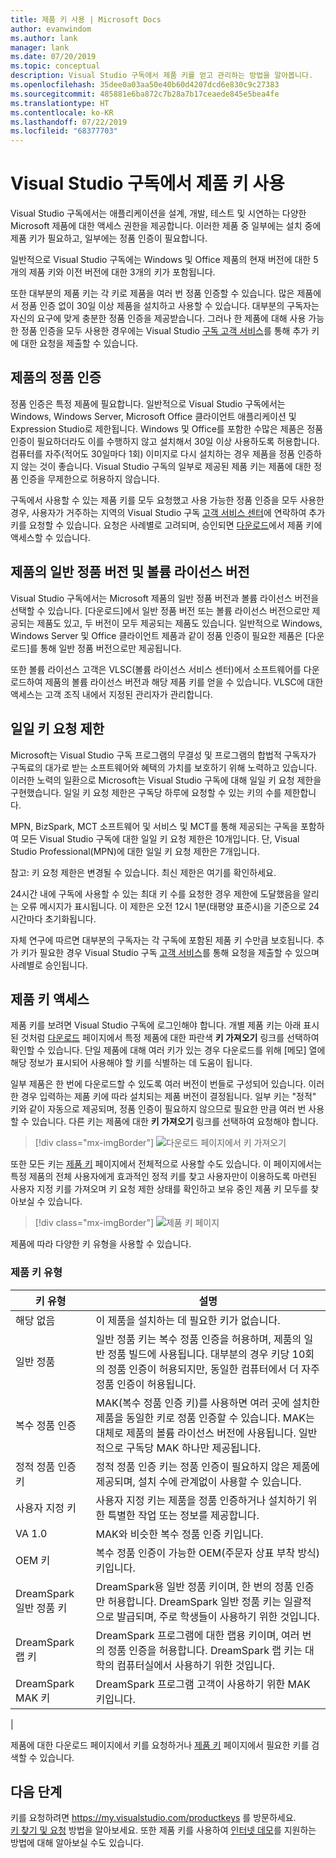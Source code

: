 ```yaml
---
title: 제품 키 사용 | Microsoft Docs
author: evanwindom
ms.author: lank
manager: lank
ms.date: 07/20/2019
ms.topic: conceptual
description: Visual Studio 구독에서 제품 키를 얻고 관리하는 방법을 알아봅니다.
ms.openlocfilehash: 35dee0a03aa50e40b60d4207dcd6e830c9c27383
ms.sourcegitcommit: 485881e6ba872c7b28a7b17ceaede845e5bea4fe
ms.translationtype: HT
ms.contentlocale: ko-KR
ms.lasthandoff: 07/22/2019
ms.locfileid: "68377703"
---
```

# <a name="using-product-keys-in-visual-studio-subscriptions"></a>Visual Studio 구독에서 제품 키 사용

Visual Studio 구독에서는 애플리케이션을 설계, 개발, 테스트 및 시연하는 다양한 Microsoft 제품에 대한 액세스 권한을 제공합니다. 이러한 제품 중 일부에는 설치 중에 제품 키가 필요하고, 일부에는 정품 인증이 필요합니다.

일반적으로 Visual Studio 구독에는 Windows 및 Office 제품의 현재 버전에 대한 5개의 제품 키와 이전 버전에 대한 3개의 키가 포함됩니다.

또한 대부분의 제품 키는 각 키로 제품을 여러 번 정품 인증할 수 있습니다.  많은 제품에서 정품 인증 없이 30일 이상 제품을 설치하고 사용할 수 있습니다.  대부분의 구독자는 자신의 요구에 맞게 충분한 정품 인증을 제공받습니다.  그러나 한 제품에 대해 사용 가능한 정품 인증을 모두 사용한 경우에는 Visual Studio [구독 고객 서비스](https://visualstudio.microsoft.com/subscriptions/support/)를 통해 추가 키에 대한 요청을 제출할 수 있습니다.

## <a name="activating-a-product"></a>제품의 정품 인증
정품 인증은 특정 제품에 필요합니다.  일반적으로 Visual Studio 구독에서는 Windows, Windows Server, Microsoft Office 클라이언트 애플리케이션 및 Expression Studio로 제한됩니다. Windows 및 Office를 포함한 수많은 제품은 정품 인증이 필요하더라도 이를 수행하지 않고 설치해서 30일 이상 사용하도록 허용합니다. 컴퓨터를 자주(적어도 30일마다 1회) 이미지로 다시 설치하는 경우 제품을 정품 인증하지 않는 것이 좋습니다. Visual Studio 구독의 일부로 제공된 제품 키는 제품에 대한 정품 인증을 무제한으로 허용하지 않습니다.

구독에서 사용할 수 있는 제품 키를 모두 요청했고 사용 가능한 정품 인증을 모두 사용한 경우, 사용자가 거주하는 지역의 Visual Studio 구독 [고객 서비스 센터](https://visualstudio.microsoft.com/subscriptions/support/)에 연락하여 추가 키를 요청할 수 있습니다. 요청은 사례별로 고려되며, 승인되면 [다운로드](https://my.visualstudio.com/downloads)에서 제품 키에 액세스할 수 있습니다.

## <a name="retail-and-volume-licensing-versions-of-products"></a>제품의 일반 정품 버전 및 볼륨 라이선스 버전
Visual Studio 구독에서는 Microsoft 제품의 일반 정품 버전과 볼륨 라이선스 버전을 선택할 수 있습니다. [다운로드]에서 일반 정품 버전 또는 볼륨 라이선스 버전으로만 제공되는 제품도 있고, 두 버전이 모두 제공되는 제품도 있습니다. 일반적으로 Windows, Windows Server 및 Office 클라이언트 제품과 같이 정품 인증이 필요한 제품은 [다운로드]를 통해 일반 정품 버전으로만 제공됩니다.

또한 볼륨 라이선스 고객은 VLSC(볼륨 라이선스 서비스 센터)에서 소프트웨어를 다운로드하여 제품의 볼륨 라이선스 버전과 해당 제품 키를 얻을 수 있습니다.  VLSC에 대한 액세스는 고객 조직 내에서 지정된 관리자가 관리합니다.

## <a name="daily-product-key-claim-limits"></a>일일 키 요청 제한
Microsoft는 Visual Studio 구독 프로그램의 무결성 및 프로그램의 합법적 구독자가 구독료의 대가로 받는 소프트웨어와 혜택의 가치를 보호하기 위해 노력하고 있습니다. 이러한 노력의 일환으로 Microsoft는 Visual Studio 구독에 대해 일일 키 요청 제한을 구현했습니다. 일일 키 요청 제한은 구독당 하루에 요청할 수 있는 키의 수를 제한합니다.

MPN, BizSpark, MCT 소프트웨어 및 서비스 및 MCT를 통해 제공되는 구독을 포함하여 모든 Visual Studio 구독에 대한 일일 키 요청 제한은 10개입니다. 단, Visual Studio Professional(MPN)에 대한 일일 키 요청 제한은 7개입니다.

참고: 키 요청 제한은 변경될 수 있습니다. 최신 제한은 여기를 확인하세요.

24시간 내에 구독에 사용할 수 있는 최대 키 수를 요청한 경우 제한에 도달했음을 알리는 오류 메시지가 표시됩니다. 이 제한은 오전 12시 1분(태평양 표준시)을 기준으로 24시간마다 초기화됩니다.

자체 연구에 따르면 대부분의 구독자는 각 구독에 포함된 제품 키 수만큼 보호됩니다. 추가 키가 필요한 경우 Visual Studio 구독 [고객 서비스](https://visualstudio.microsoft.com/subscriptions/support/)를 통해 요청을 제출할 수 있으며 사례별로 승인됩니다.

## <a name="accessing-product-keys"></a>제품 키 액세스
제품 키를 보려면 Visual Studio 구독에 로그인해야 합니다. 개별 제품 키는 아래 표시된 것처럼 [다운로드](https://my.visualstudio.com/downloads) 페이지에서 특정 제품에 대한 파란색 **키 가져오기** 링크를 선택하여 확인할 수 있습니다.  단일 제품에 대해 여러 키가 있는 경우 다운로드를 위해 [메모] 열에 해당 정보가 표시되어 사용해야 할 키를 식별하는 데 도움이 됩니다.

일부 제품은 한 번에 다운로드할 수 있도록 여러 버전이 번들로 구성되어 있습니다. 이러한 경우 입력하는 제품 키에 따라 설치되는 제품 버전이 결정됩니다.
일부 키는 "정적" 키와 같이 자동으로 제공되며, 정품 인증이 필요하지 않으므로 필요한 만큼 여러 번 사용할 수 있습니다. 다른 키는 제품에 대한 **키 가져오기** 링크를 선택하여 요청해야 합니다.
> [!div class="mx-imgBorder"]
> ![다운로드 페이지에서 키 가져오기](_img/product-keys/download-get-key.png)

또한 모든 키는 [제품 키](https://my.visualstudio.com/productkeys?wt.mc_id=o~msft~docs) 페이지에서 전체적으로 사용할 수도 있습니다. 이 페이지에서는 특정 제품의 전체 사용자에게 효과적인 정적 키를 찾고 사용자만이 이용하도록 마련된 사용자 지정 키를 가져오며 키 요청 제한 상태를 확인하고 보유 중인 제품 키 모두를 찾아보실 수 있습니다. 

> [!div class="mx-imgBorder"]
> ![제품 키 페이지](_img/product-keys/product-keys-page.png)

제품에 따라 다양한 키 유형을 사용할 수 있습니다.

### <a name="product-key-types"></a>제품 키 유형

|    키 유형           |    설명                                                                                                                                                                                                           |
|-------------------------------|------------------------------------------------------------------------------------------------------------------------------------------------------------------------------------------------------------------------------------------------------------|
|    해당 없음                    |    이 제품을 설치하는 데 필요한 키가 없습니다.                                                       |
|    일반 정품                     |    일반 정품 키는 복수 정품 인증을 허용하며, 제품의 일반 정품 빌드에 사용됩니다. 대부분의 경우 키당 10회의 정품 인증이 허용되지만, 동일한 컴퓨터에서 더 자주 정품 인증이 허용됩니다.                                                       |
|    복수 정품 인증        |    MAK(복수 정품 인증 키)를 사용하면 여러 곳에 설치한 제품을 동일한 키로 정품 인증할 수 있습니다. MAK는 대체로 제품의 볼륨 라이선스 버전에 사용됩니다. 일반적으로 구독당 MAK 하나만 제공됩니다.    |
|    정적 정품 인증 키    |    정적 정품 인증 키는 정품 인증이 필요하지 않은 제품에 제공되며, 설치 수에 관계없이 사용할 수 있습니다.                                                                                                                  |
|    사용자 지정 키                 |    사용자 지정 키는 제품을 정품 인증하거나 설치하기 위한 특별한 작업 또는 정보를 제공합니다.                                                                                                                                                                |
|    VA 1.0                     |    MAK와 비슷한 복수 정품 인증 키입니다.                                                                                                                                                                                                 |
|    OEM 키                    |    복수 정품 인증이 가능한 OEM(주문자 상표 부착 방식) 키입니다.                                                                                                                                                                       |
|    DreamSpark 일반 정품 키    |    DreamSpark용 일반 정품 키이며, 한 번의 정품 인증만 허용합니다. DreamSpark 일반 정품 키는 일괄적으로 발급되며, 주로 학생들이 사용하기 위한 것입니다.                                                                                     |
|    DreamSpark 랩 키         |    DreamSpark 프로그램에 대한 랩용 키이며, 여러 번의 정품 인증을 허용합니다. DreamSpark 랩 키는 대학의 컴퓨터실에서 사용하기 위한 것입니다.                                                                                       |
|    DreamSpark MAK 키         |    DreamSpark 프로그램 고객이 사용하기 위한 MAK 키입니다.                                                                                                                                                                                                  |
|

제품에 대한 다운로드 페이지에서 키를 요청하거나 [제품 키](https://my.visualstudio.com/productkeys) 페이지에서 필요한 키를 검색할 수 있습니다.

## <a name="next-steps"></a>다음 단계
키를 요청하려면 https://my.visualstudio.com/productkeys 를 방문하세요.  
[키 찾기 및 요청](find-keys.md) 방법을 알아보세요.
또한 제품 키를 사용하여 [인터넷 데모](internet-demos.md)를 지원하는 방법에 대해 알아보실 수도 있습니다.